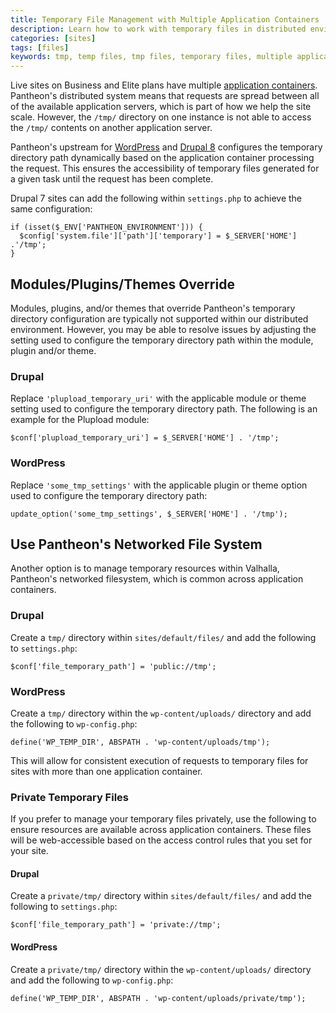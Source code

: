 ```yaml
---
title: Temporary File Management with Multiple Application Containers
description: Learn how to work with temporary files in distributed environments.
categories: [sites]
tags: [files]
keywords: tmp, temp files, tmp files, temporary files, multiple application containers, distributed environments
---
```

Live sites on Business and Elite plans have multiple [application containers](/docs/application-containers).  Pantheon's distributed system means that requests are spread between all of the available application servers, which is part of how we help the site scale. However, the `/tmp/` directory on one instance is not able to access the `/tmp/` contents on another application server.

Pantheon's upstream for [WordPress](https://github.com/pantheon-systems/WordPress/blob/master/wp-config.php#L75-L78) and [Drupal 8](https://github.com/pantheon-systems/drops-8/blob/master/sites/default/settings.pantheon.php#L128-L136) configures the temporary directory path dynamically based on the application container processing the request. This ensures the accessibility of temporary files generated for a given task until the request has been complete.

Drupal 7 sites can add the following within `settings.php` to achieve the same configuration:

```
if (isset($_ENV['PANTHEON_ENVIRONMENT'])) {
  $config['system.file']['path']['temporary'] = $_SERVER['HOME'] .'/tmp';
}
```

## Modules/Plugins/Themes Override

Modules, plugins, and/or themes that override Pantheon's temporary directory configuration are typically not supported within our distributed environment. However, you may be able to resolve issues by adjusting the setting used to configure the temporary directory path within the module, plugin and/or theme.

### Drupal
Replace `'plupload_temporary_uri'` with the applicable module or theme setting used to configure the temporary directory path. The following is an example for the Plupload module:

```
$conf['plupload_temporary_uri'] = $_SERVER['HOME'] . '/tmp';
```

### WordPress
Replace `'some_tmp_settings'` with the applicable plugin or theme option used to configure the temporary directory path:

```
update_option('some_tmp_settings', $_SERVER['HOME'] . '/tmp');
```

## Use Pantheon's Networked File System
Another option is to manage temporary resources within Valhalla, Pantheon's networked filesystem, which is common across application containers.

### Drupal
Create a `tmp/` directory within `sites/default/files/` and add the following to `settings.php`:

```
$conf['file_temporary_path'] = 'public://tmp';
```

### WordPress
Create a `tmp/` directory within the `wp-content/uploads/` directory and add the following to `wp-config.php`:  

```
define('WP_TEMP_DIR', ABSPATH . 'wp-content/uploads/tmp');
```

This will allow for consistent execution of requests to temporary files for sites with more than one application container.

### Private Temporary Files
If you prefer to manage your temporary files privately, use the following to ensure resources are available across application containers. These files will be web-accessible based on the access control rules that you set for your site.

#### Drupal
Create a `private/tmp/` directory within `sites/default/files/` and add the following to `settings.php`:

```
$conf['file_temporary_path'] = 'private://tmp';
```

#### WordPress
Create a `private/tmp/` directory within the `wp-content/uploads/` directory and add the following to `wp-config.php`:

```
define('WP_TEMP_DIR', ABSPATH . 'wp-content/uploads/private/tmp');
```
